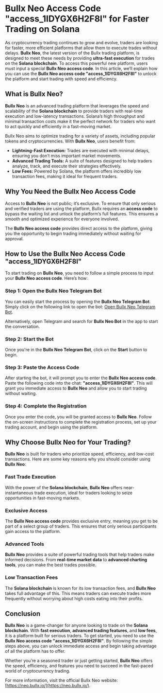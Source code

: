 # Bullx Neo Access Code "access_1IDYGX6H2F8I" for Faster Trading on Solana

As cryptocurrency trading continues to grow and evolve, traders are looking for faster, more efficient platforms that allow them to execute trades without delays. **Bullx Neo**, the latest version of the Bullx trading platform, is designed to meet these needs by providing **ultra-fast execution** for trades on the **Solana blockchain**. To access this powerful new platform, users must input a special **Bullx Neo access code**. In this article, we’ll explain how you can use the **Bullx Neo access code "access_1IDYGX6H2F8I"** to unlock the platform and start trading with speed and efficiency.

## What is Bullx Neo?

**Bullx Neo** is an advanced trading platform that leverages the speed and scalability of the **Solana blockchain** to provide traders with real-time execution and low-latency transactions. Solana’s high throughput and minimal transaction costs make it the perfect network for traders who want to act quickly and efficiently in a fast-moving market.

Bullx Neo aims to optimize trading for a variety of assets, including popular tokens and cryptocurrencies. With **Bullx Neo**, users benefit from:

- **Lightning-Fast Execution:** Trades are executed with minimal delays, ensuring you don’t miss important market movements.
- **Advanced Trading Tools:** A suite of features designed to help traders analyze, track, and execute their strategies effectively.
- **Low Fees:** Powered by Solana, the platform offers incredibly low transaction fees, making it ideal for frequent traders.

## Why You Need the Bullx Neo Access Code

Access to **Bullx Neo** is not public; it’s exclusive. To ensure that only serious and verified traders are using the platform, Bullx requires an **access code** to bypass the waiting list and unlock the platform’s full features. This ensures a smooth and optimized experience for everyone involved.

The **Bullx Neo access code** provides direct access to the platform, giving you the opportunity to begin trading immediately without waiting for approval. 

## How to Use the Bullx Neo Access Code "access_1IDYGX6H2F8I"

To start trading on **Bullx Neo**, you need to follow a simple process to input your **Bullx Neo access code**. Here’s how:

### Step 1: Open the Bullx Neo Telegram Bot
You can easily start the process by opening the **Bullx Neo Telegram Bot**. Simply click on the following link to open the bot:
[Open Bullx Neo Telegram Bot](https://t.me/BullxNeoBot?start=access_1IDYGX6H2F8I).

Alternatively, open Telegram and search for **Bullx Neo Bot** in the app to start the conversation.

### Step 2: Start the Bot
Once you're in the **Bullx Neo Telegram Bot**, click on the **Start** button to begin.

### Step 3: Paste the Access Code
After starting the bot, it will prompt you to enter the **Bullx Neo access code**. Paste the following code into the chat:
**"access_1IDYGX6H2F8I"**. This will grant you immediate access to **Bullx Neo** and allow you to start trading without waiting.

### Step 4: Complete the Registration
Once you enter the code, you will be granted access to **Bullx Neo**. Follow the on-screen instructions to complete the registration process, set up your trading account, and begin using the platform.

## Why Choose Bullx Neo for Your Trading?

**Bullx Neo** is built for traders who prioritize speed, efficiency, and low-cost transactions. Here are some key reasons why you should consider using **Bullx Neo**:

### Fast Trade Execution
With the power of the **Solana blockchain**, **Bullx Neo** offers near-instantaneous trade execution, ideal for traders looking to seize opportunities in fast-moving markets.

### Exclusive Access
The **Bullx Neo access code** provides exclusive entry, meaning you get to be part of a select group of traders. This ensures that only serious participants gain access to the platform.

### Advanced Tools
**Bullx Neo** provides a suite of powerful trading tools that help traders make informed decisions. From **real-time market data** to **advanced charting tools**, you can make the best trades possible.

### Low Transaction Fees
The **Solana blockchain** is known for its low transaction fees, and **Bullx Neo** takes full advantage of this. This means traders can execute trades more frequently without worrying about high costs eating into their profits.

## Conclusion

**Bullx Neo** is a game-changer for anyone looking to trade on the **Solana blockchain**. With **fast execution**, **advanced trading features**, and **low fees**, it is a platform built for serious traders. To get started, you need to use the **Bullx Neo access code "access_1IDYGX6H2F8I"**. By following the simple steps above, you can unlock immediate access and begin taking advantage of all the platform has to offer.

Whether you’re a seasoned trader or just getting started, **Bullx Neo** offers the speed, efficiency, and features you need to succeed in the fast-paced world of cryptocurrency trading.

For more information, visit the official Bullx Neo website:  
[https://neo.bullx.io/](https://neo.bullx.io/).

